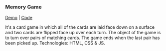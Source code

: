 ### Memory Game

[Demo](https://shrai-dev.github.io/projects/memory-game/) | [Code](https://github.com/Shrai-dev/projects/tree/memory-game)

It's a card game in which all of the cards are laid face down on a surface and two cards are flipped face up over each turn. The object of the game is to turn over pairs of matching cards. The game ends when the last pair has been picked up. 
Technologies: HTML, CSS & JS.
